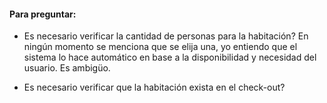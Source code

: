 #### Para preguntar:

- Es necesario verificar la cantidad de personas para la habitación? En ningún momento se menciona que se elija una, yo entiendo que el sistema lo hace automático en base a la disponibilidad y necesidad del usuario. Es ambigüo.

- Es necesario verificar que la habitación exista en el check-out?
